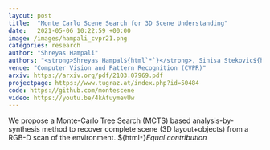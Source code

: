 ```yaml
---
layout: post
title:  "Monte Carlo Scene Search for 3D Scene Understanding"
date:   2021-05-06 10:22:59 +00:00
image: /images/hampali_cvpr21.png
categories: research
author: "Shreyas Hampali"
authors: "<strong>Shreyas Hampal${html`*`}</strong>, Sinisa Stekovic${html`*`}, Sayan Deb Sarkar, Chetan Srinivasa Kumar, Friedrich Fraundorfer, Vincent Lepetit"
venue: "Computer Vision and Pattern Recognition (CVPR)"
arxiv: https://arxiv.org/pdf/2103.07969.pdf
projectpage: https://www.tugraz.at/index.php?id=50484
code: https://github.com/montescene
video: https://youtu.be/4kAfuymevUw
---
```

We propose a Monte-Carlo Tree Search (MCTS) based analysis-by-synthesis method to recover complete scene (3D layout+objects) from a RGB-D scan of the environment. ${html`*`}*Equal contribution*
